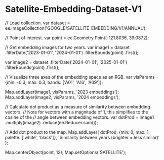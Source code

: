# Satellite-Embedding-Dataset-V1

// Load collection.
var dataset = ee.ImageCollection('GOOGLE/SATELLITE_EMBEDDING/V1/ANNUAL');

// Point of interest.
var point = ee.Geometry.Point(-121.8036, 39.0372);

// Get embedding images for two years.
var image1 = dataset
      .filterDate('2023-01-01', '2024-01-01')
      .filterBounds(point)
      .first();

var image2 = dataset
      .filterDate('2024-01-01', '2025-01-01')
      .filterBounds(point)
      .first();

// Visualize three axes of the embedding space as an RGB.
var visParams = {min: -0.3, max: 0.3, bands: ['A01', 'A16', 'A09']};

Map.addLayer(image1, visParams, '2023 embeddings');
Map.addLayer(image2, visParams, '2024 embeddings');

// Calculate dot product as a measure of similarity between embedding vectors.
// Note for vectors with a magnitude of 1, this simplifies to the cosine of the
// angle between embedding vectors.
var dotProd = image1
    .multiply(image2)
    .reduce(ee.Reducer.sum());

// Add dot product to the map.
Map.addLayer(
  dotProd,
  {min: 0, max: 1, palette: ['white', 'black']},
  'Similarity between years (brighter = less similar)'
);

Map.centerObject(point, 12);
Map.setOptions('SATELLITE');
